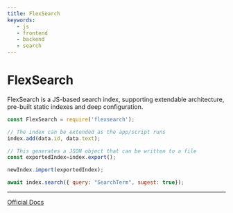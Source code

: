 ```yaml
---
title: FlexSearch
keywords:
   - js
   - frontend
   - backend
   - search
---
```


# FlexSearch

FlexSearch is a JS-based search index, supporting extendable architecture, pre-built static indexes and deep configuration.

```js
const FlexSearch = require('flexsearch');

// The index can be extended as the app/script runs
index.add(data.id, data.text);

// This generates a JSON object that can be written to a file
const exportedIndex=index.export();

newIndex.import(exportedIndex);

await index.search({ query: "SearchTerm", sugest: true});
```

----

[Official Docs](https://github.com/nextapps-de/flexsearch)

